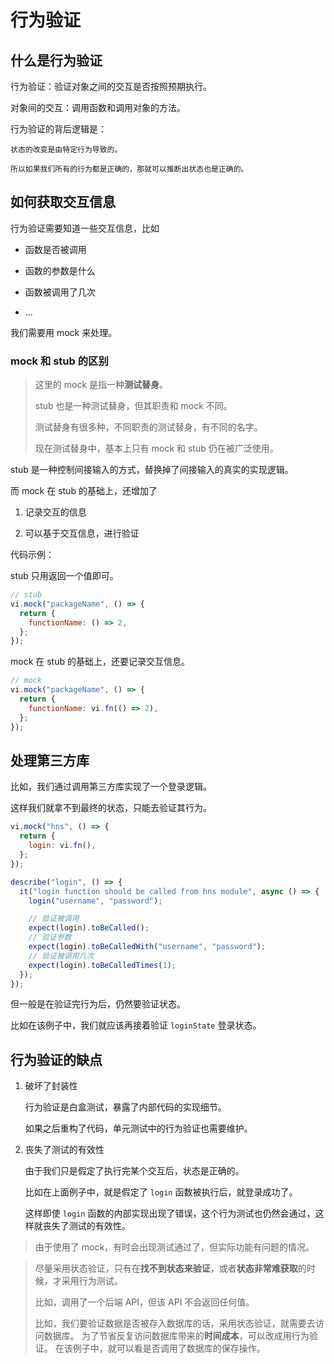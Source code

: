 # 行为验证

## 什么是行为验证

行为验证：验证对象之间的交互是否按照预期执行。

对象间的交互：调用函数和调用对象的方法。

行为验证的背后逻辑是：

    状态的改变是由特定行为导致的。

    所以如果我们所有的行为都是正确的，那就可以推断出状态也是正确的。

## 如何获取交互信息

行为验证需要知道一些交互信息，比如

- 函数是否被调用

- 函数的参数是什么

- 函数被调用了几次

- ...

我们需要用 mock 来处理。

### mock 和 stub 的区别

> 这里的 mock 是指一种**测试替身**。
>
> stub 也是一种测试替身，但其职责和 mock 不同。
>
> 测试替身有很多种，不同职责的测试替身，有不同的名字。
>
> 现在测试替身中，基本上只有 mock 和 stub 仍在被广泛使用。

stub 是一种控制间接输入的方式，替换掉了间接输入的真实的实现逻辑。

而 mock 在 stub 的基础上，还增加了

1. 记录交互的信息

2. 可以基于交互信息，进行验证

代码示例：

stub 只用返回一个值即可。

```js
// stub
vi.mock("packageName", () => {
  return {
    functionName: () => 2,
  };
});
```

mock 在 stub 的基础上，还要记录交互信息。

```js
// mock
vi.mock("packageName", () => {
  return {
    functionName: vi.fn(() => 2),
  };
});
```

## 处理第三方库

比如，我们通过调用第三方库实现了一个登录逻辑。

这样我们就拿不到最终的状态，只能去验证其行为。

```js
vi.mock("hns", () => {
  return {
    login: vi.fn(),
  };
});

describe("login", () => {
  it("login function should be called from hns module", async () => {
    login("username", "password");

    // 验证被调用
    expect(login).toBeCalled();
    // 验证参数
    expect(login).toBeCalledWith("username", "password");
    // 验证被调用几次
    expect(login).toBeCalledTimes(1);
  });
});
```

但一般是在验证完行为后，仍然要验证状态。

比如在该例子中，我们就应该再接着验证 `loginState` 登录状态。

## 行为验证的缺点

1. 破坏了封装性

   行为验证是白盒测试，暴露了内部代码的实现细节。

   如果之后重构了代码，单元测试中的行为验证也需要维护。

2. 丧失了测试的有效性

   由于我们只是假定了执行完某个交互后，状态是正确的。

   比如在上面例子中，就是假定了 `login` 函数被执行后，就登录成功了。

   这样即使 `login` 函数的内部实现出现了错误，这个行为测试也仍然会通过，这样就丧失了测试的有效性。

> 由于使用了 mock，有时会出现测试通过了，但实际功能有问题的情况。

> 尽量采用状态验证，只有在**找不到状态来验证**，或者**状态非常难获取**的时候，才采用行为测试。
>
> 比如，调用了一个后端 API，但该 API 不会返回任何值。
>
> 比如，我们要验证数据是否被存入数据库的话，采用状态验证，就需要去访问数据库。
> 为了节省反复访问数据库带来的**时间成本**，可以改成用行为验证。
> 在该例子中，就可以看是否调用了数据库的保存操作。

